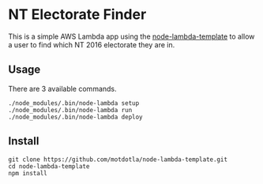 # NT Electorate Finder

This is a simple AWS Lambda app using the [node-lambda-template](../master/node-lambda-template.png?raw=true)
to allow a user to find which NT 2016 electorate they are in.


## Usage

There are 3 available commands.

```
./node_modules/.bin/node-lambda setup
./node_modules/.bin/node-lambda run
./node_modules/.bin/node-lambda deploy
```

## Install

```
git clone https://github.com/motdotla/node-lambda-template.git
cd node-lambda-template
npm install
```



